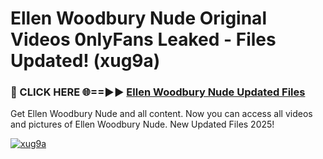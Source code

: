 # Ellen Woodbury Nude Original Videos 0nlyFans Leaked - Files Updated! (xug9a)

<h3>🔴 CLICK HERE 🌐==►► <a href="https://tinyurl.com/52m3yx9h" rel="nofollow">Ellen Woodbury Nude Updated Files</a></h3>

Get Ellen Woodbury Nude and all content. Now you can access all videos and pictures of Ellen Woodbury Nude. New Updated Files 2025!

[![xug9a](https://i.imgur.com/TnHtlc8.gif)](https://tinyurl.com/52m3yx9h)

